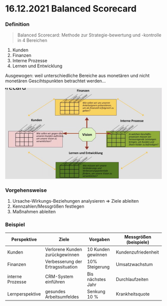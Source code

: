 # 16.12.2021 Balanced Scorecard

### Definition

>  Balanced Scorecard: Methode zur Strategie-bewertung und -kontrolle in 4 Bereichen

1. Kunden
2. Finanzen
3. Interne Prozesse
4. Lernen und Entwicklung 

Ausgewogen: weil unterschiedliche Bereiche aus monetären und nicht monetären Gescihtspunkten betrachtet werden...

![21-12-16_13-35](../images/21-12-16_13-35.jpg)

### Vorgehensweise

1. Ursache-Wirkungs-Beziehungen analysieren => Ziele ableiten
2. Kennzahlen/Messgrößen festlegen
3. Maßnahmen ableiten



### Beispiel

| Perspektive      | Ziele                             | Vorgaben           | Messgrößen (beispiele) |
| ---------------- | --------------------------------- | ------------------ | ---------------------- |
| Kunden           | Verlorene Kunden zurückgewinnen   | 10 Kunden gewinnen | Kundenzufriedenheit    |
| Finanzen         | Verbesserung der Ertragssituation | 10% Steigerung     | Umsatzwachstum         |
| interne Prozesse | CRM-System einführen              | Bis nächstes Jahr  | Durchlaufzeiten        |
| Lernperspektive  | gesundes Arbeitsumfeldes          | Senkung 10 %       | Krankheitsquote        |


